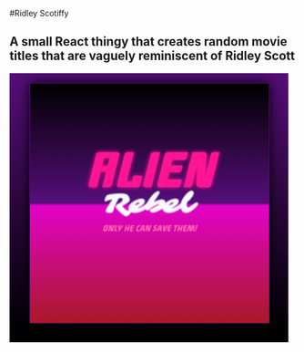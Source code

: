 #Ridley Scotiffy
## A small React thingy that creates random movie titles that are vaguely reminiscent of Ridley Scott
![RidleyScottify](ridleyscottify.png "Screenshot")